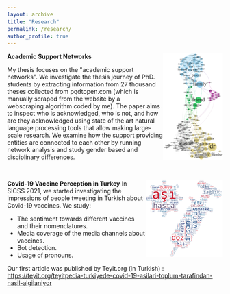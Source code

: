 ```yaml
---
layout: archive
title: "Research"
permalink: /research/
author_profile: true
---
```


**Academic Support Networks**
<img style="float: right;" src="/images/academic_network.png" alt="Academic Network" width="140"/>

My thesis focuses on the "academic support networks". We investigate the thesis journey of PhD. students by extracting information from 27 thousand theses collected from pqdtopen.com (which is manually scraped from the website by a webscraping algorithm coded by me). The paper aims to inspect who is acknowledged, who is not, and how are they acknowledged using state of the art natural language processing tools that allow making large-scale research.
We examine how the support providing entities are connected to each other by running network analysis and study gender based and disciplinary differences.

&nbsp;

<img style="float: right;" src="/images/vac_wordcloud.png" alt="WordCloud" width="180"/>

**Covid-19 Vaccine Perception in Turkey**
In SICSS 2021, we started investigating the impressions of people tweeting in Turkish about Covid-19 vaccines. We study:
  - The sentiment towards different vaccines and their nomenclatures.
  - Media coverage of the media channels about vaccines.
  - Bot detection.
  - Usage of pronouns.

Our first article was published by Teyit.org (in Turkish) :
https://teyit.org/teyitpedia-turkiyede-covid-19-asilari-toplum-tarafindan-nasil-algilaniyor
